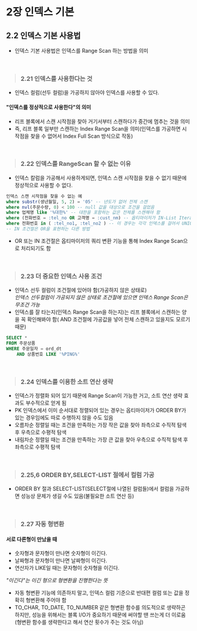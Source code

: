 # 2장 인덱스 기본

## 2.2 인덱스 기본 사용법
- 인덱스 기본 사용법은 인덱스를 Range Scan 하는 방법을 의미
<br>

> ### 2.21 인덱스를 사용한다는 것
- 인덱스 컬럼(선두 컬럼)을 가공하지 않아야 인덱스를 사용할 수 있다.  

#### "인덱스를 정상적으로 사용한다"의 의미
- 리프 블록에서 스캔 시작점을 찾아 거기서부터 스캔하다가 중간에 멈추는 것을 의미
- 즉, 리프 블록 일부만 스캔하는 Index Range Scan을 의미(인덱스를 가공하면 시작점을 찾을 수 없어서 Index Full Scan 방식으로 작동)
<br>

> ### 2.22 인덱스를 RangeScan 할 수 없는 이유
- 인덱스 칼럼을 가공해서 사용하게되면, 인덱스 스캔 시작점을 찾을 수 없기 때문에 정상적으로 사용할 수 없다.  
```sql
인덱스 스캔 시작점을 찾을 수 없는 예
where substr(생년월일, 5, 2) = '05' -- 년도가 없어 전체 스캔
where nvl(주문수량, 0) < 100 -- null 값을 대상으로 조건을 걸었음
where 업체명 like '%대한%' -- 대한을 포함하는 값은 전체를 스캔해야 함
where (전화번호 = :tel_no OR 고객명 = :cust_nm) -- 옵티마이저가 IN-List Iterator를 사용하기 때문에 개수만큼 Index Range Scan을 반복한다
where 전화번호 in ( :tel_no1, :tel_no2 ) -- 이 경우는 각각 인덱스를 걸어서 UNION ALL 방식을 사용
-- IN 조건절은 OR을 표현하는 다른 방법
```
- OR 또는 IN 조건절은 옵티마이저의 쿼리 변환 기능을 통해 Index Range Scan으로 처리되기도 함
<br>

> ### 2.23 더 중요한 인덱스 사용 조건
- 인덱스 선두 컬럼이 조건절에 있어야 함(가공하지 않은 상태로)   
*인덱스 선두컬럼이 가공되지 않은 상태로 조건절에 있으면 인덱스 Range Scan은 무조건 가능*  
- 인덱스를 잘 타는지(인덱스 Range Scan을 하는지)는 리프 블록에서 스캔하는 양을 꼭 확인해봐야 함( AND 조건절에 가공값을 넣어 전체 스캔하고 있을지도 모르기 때문)
```sql
SELECT *
FROM 주문상품
WHERE 주문일자 = ord_dt
    AND 상품번호 LIKE '%PING%'
```
<br>

> ### 2.24 인덱스를 이용한 소트 연산 생략
- 인덱스가 정렬화 되어 있기 때문에 Range Scan이 가능한 거고, 소트 연산 생략 효과도 부수적으로 얻게 됨
- PK 인덱스에서 이미 순서대로 정렬되어 있는 경우는 옵티마이저가 ORDER BY가 있는 경우임에도 따로 수행하지 않을 수도 있음
- 오름차순 정렬일 때는 조건을 만족하는 가장 작은 값을 찾아 좌측으로 수직적 탐색 후 우측으로 수평적 탐색
- 내림차순 정렬일 때는 조건을 만족하는 가장 큰 값을 찾아 우측으로 수직적 탐색 후 좌측으로 수평적 탐색
<br>

> ### 2.25,6 ORDER BY,SELECT-LIST 절에서 컬럼 가공
- ORDER BY 절과 SELECT-LIST(SELECT절에 나열된 컬럼들)에서 컬럼을 가공하면 성능상 문제가 생길 수도 있음(불필요한 소트 연산 등)
<br>

> ### 2.27 자동 형변환
#### 서로 다른형이 만났을 때
  - 숫자형과 문자형이 만나면 숫자형이 이긴다.
  - 날짜형과 문자형이 만나면 날짜형이 이긴다.
  - 연산자가 LIKE일 때는 문자형이 숫자형을 이긴다.  
  
  *"이긴다"는 이긴 형으로 형변환을 진행한다는 뜻*

- 자동 형변환 기능에 의존하지 말고, 인덱스 컬럼 기준으로 반대편 컬럼 또는 값을 정확히 형변환해 주어야 함
- TO_CHAR, TO_DATE, TO_NUMBER 같은 형변환 함수를 의도적으로 생략하곤 하지만, 성능을 위해서는 블록 I/O가 중요하기 때문에 써야할 땐 쓰는게 더 이로움(형변환 함수를 생략한다고 해서 연산 횟수가 주는 것도 아님)
